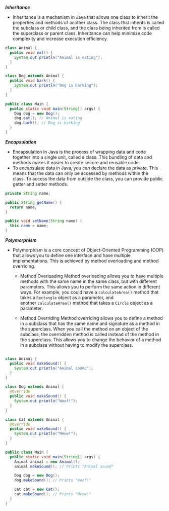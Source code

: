 
**_Inheritance_**

- Inheritance is a mechanism in Java that allows one class to inherit the properties and methods of another class. The class that inherits is called the subclass or child class, and the class being inherited from is called the superclass or parent class. Inheritance can help minimize code complexity and increase execution efficiency.

```java
class Animal {
  public void eat() {
    System.out.println("Animal is eating");
  }
}

class Dog extends Animal {
  public void bark() {
    System.out.println("Dog is barking");
  }
}

public class Main {
  public static void main(String[] args) {
    Dog dog = new Dog();
    dog.eat(); // Animal is eating
    dog.bark(); // Dog is barking
  }
}
```


***Encapsulation***

- Encapsulation in Java is the process of wrapping data and code together into a single unit, called a class. This bundling of data and methods makes it easier to create secure and reusable code.
- To encapsulate data in Java, you can declare the data as private. This means that the data can only be accessed by methods within the class. To access the data from outside the class, you can provide public getter and setter methods.

```java
private String name;

public String getName() {
  return name;
}

public void setName(String name) {
  this.name = name;
}
```

***Polymorphism***

- Polymorphism is a core concept of Object-Oriented Programming (OOP) that allows you to define one interface and have multiple implementations. This is achieved by method overloading and method overriding.
	-  Method Overloading
		Method overloading allows you to have multiple methods with the same name in the same class, but with different parameters. This allows you to perform the same action in different ways. For example, you could have a `calculateArea()` method that takes a `Rectangle` object as a parameter, and another `calculateArea()` method that takes a `Circle` object as a parameter.

	- Method Overriding
		Method overriding allows you to define a method in a subclass that has the same name and signature as a method in the superclass. When you call the method on an object of the subclass, the overridden method is called instead of the method in the superclass. This allows you to change the behavior of a method in a subclass without having to modify the superclass.

```java

class Animal {
  public void makeSound() {
    System.out.println("Animal sound");
  }
}

class Dog extends Animal {
  @Override
  public void makeSound() {
    System.out.println("Woof!");
  }
}

class Cat extends Animal {
  @Override
  public void makeSound() {
    System.out.println("Meow!");
  }
}

public class Main {
  public static void main(String[] args) {
    Animal animal = new Animal();
    animal.makeSound(); // Prints "Animal sound"

    Dog dog = new Dog();
    dog.makeSound(); // Prints "Woof!"

    Cat cat = new Cat();
    cat.makeSound(); // Prints "Meow!"
  }
}
```